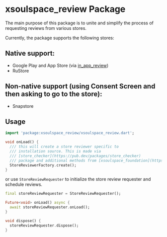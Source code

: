 # xsoulspace_review Package

The main purpose of this package is to unite and simplify the process of requesting reviews from various stores.

Currently, the package supports the following stores:

## Native support:

- Google Play and App Store (via [in_app_review](https://pub.dev/packages/in_app_review))
- RuStore

## Non-native support (using Consent Screen and then asking to go to the store):

- Snapstore

## Usage

```dart
import 'package:xsoulspace_review/xsoulspace_review.dart';

void onLoad() {
  /// this will create a store reviewer specific to
  /// installation source. This is made via
  /// [store_checker](https://pub.dev/packages/store_checker)
  /// package and additional methods from [xsoulspace_foundation](https://pub.dev/packages/xsoulspace_foundation).
  StoreReviewerFactory.create();
}
```

or use `StoreReviewRequester` to initialize the store review requester and schedule reviews.

```dart
final storeReviewRequester = StoreReviewRequester();

Future<void> onLoad() async {
  await storeReviewRequester.onLoad();
}

void dispose() {
  storeReviewRequester.dispose();
}
```
